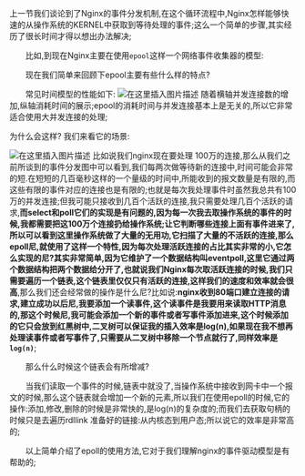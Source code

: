 上一节我们谈论到了Nginx的事件分发机制,在这个循环流程中,Nginx怎样能够快速的从操作系统的KERNEL中获取到等待处理的事件;这么一个简单的步骤,其实经历了很长时间才得以想出办法解决;

　　比如,到现在Nginx主要在使用`epool`这样一个网络事件收集器的模型:

　　现在我们简单来回顾下epool主要有些什么样的特点?

　　常见时间模型的性能如下:
![在这里插入图片描述](https://img-blog.csdnimg.cn/5db5f44ab70949d8aabf57c1ed761177.png)
随着横轴并发连接数的增加,纵轴消耗时间的展示;epool的消耗时间与并发连接基本上是无关的,所以它非常适合使用大并发连接的处理;

为什么会这样?
我们来看它的场景:

![在这里插入图片描述](https://img-blog.csdnimg.cn/9b74dce2b18747df8ddf745defd39bbc.png)
比如说我们nginx现在要处理 100万的连接,那么从我们之前所谈到的事件分发图中可以看到,我们每两次做等待新的连接中,时间可能会非常的短.在短短的几百毫秒这样的一个量级的时间中,所能收到的报文数量是有限的,而这些有限的事件对应的连接也是有限的;也就是每次我处理事件时虽然我总共有100万的并发连接;但我可能只接收到几百个活跃的连接,我只需要处理几百个活跃的请求,**而select和poll它们的实现是有问题的,因为每一次我去取操作系统的事件的时候,我都需要把这100万个连接扔给操作系统;让它判断哪些连接上面有事件进来了,所以可以看到这里操作系统做了大量的无用功,它扫描了大量的不活跃的连接,那么epoll尼,就使用了这样一个特性,因为每次处理活跃连接的占比其实非常的小,它怎么实现的尼?其实非常简单,因为它维护了一个数据结构叫eventpoll,这里它通过两个数据结构把两个数据给分开了,也就说我们Nginx每次取活跃连接的时候,我们只需要遍历一个链表,这个链表里仅仅只有活跃的连接,这样我们的速度和效率就会很高**,那么我们还会经常做的操作是什么尼?比如说:**nginx收到80端口建立连接的请求,建立成功以后尼,我要添加一个读事件,这个读事件是我要用来读取HTTP消息的,那这个时候尼,我可能会添加一个新的事件或者写事件添加进来,这个时候添加的它只会放到红黑树中,二叉树可以保证我的插入效率是log(n),如果现在我不想再处理读事件或者写事件了,只需要从二叉树中移除一个节点就行了,同样效率是`log(n)`**;

　　那么什么时候这个链表会有所增减?

　　当我们读取一个事件的时候,链表中就没了,当操作系统中接收到网卡中一个报文的时候,那么这个链表就会增加一个新的元素,所以我们在使用epoll的时候,它的操作:添加,修改,删除的时候是非常快的,是log(n)的复杂度的;而我们去获取句柄的时候只是去遍历rdllink 准备好的链接:从内核态到用户态;所以说它的效率是非常高的;

　　以上简单介绍了epoll的使用方法,它对于我们理解nginx的事件驱动模型是有帮助的;
